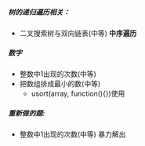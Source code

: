 ##### 树的递归遍历相关：
- 二叉搜索树与双向链表(中等)
  __中序遍历__

##### 数字
- 整数中1出现的次数(中等)
- 把数组排成最小的数(中等)
	- usort(array, function(){})使用


##### 重新做的题:
- 整数中1出现的次数(中等) 
    暴力解出


